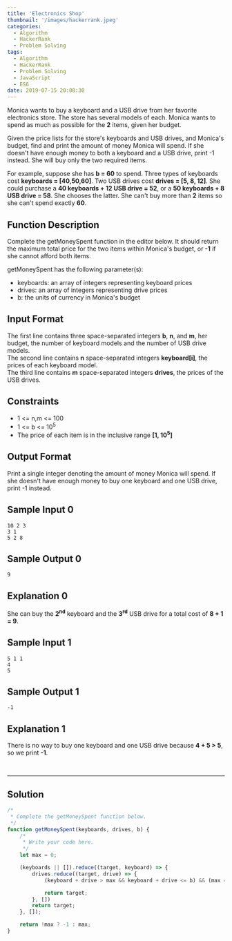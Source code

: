 ```yaml
---
title: 'Electronics Shop'
thumbnail: '/images/hackerrank.jpeg'
categories:
  - Algorithm
  - HackerRank
  - Problem Solving
tags:
  - Algorithm
  - HackerRank
  - Problem Solving
  - JavaScript
  - ES6
date: 2019-07-15 20:08:30
---
```


Monica wants to buy a keyboard and a USB drive from her favorite electronics store. The store has several models of each. Monica wants to spend as much as possible for the **2** items, given her budget.

Given the price lists for the store's keyboards and USB drives, and Monica's budget, find and print the amount of money Monica will spend. If she doesn't have enough money to both a keyboard and a USB drive, print -1 instead. She will buy only the two required items.

For example, suppose she has **b = 60** to spend. Three types of keyboards cost **keyboards = [40,50,60]**. Two USB drives cost **drives = [5, 8, 12]**. She could purchase a **40 keyboards + 12 USB drive = 52**, or a **50 keyboards + 8 USB drive = 58**. She chooses the latter. She can't buy more than **2** items so she can't spend exactly **60**.

<!-- more -->

## Function Description

Complete the getMoneySpent function in the editor below. It should return the maximum total price for the two items within Monica's budget, or **-1** if she cannot afford both items.

getMoneySpent has the following parameter(s):

- keyboards: an array of integers representing keyboard prices
- drives: an array of integers representing drive prices
- b: the units of currency in Monica's budget

## Input Format

The first line contains three space-separated integers **b**, **n**, and **m**, her budget, the number of keyboard models and the number of USB drive models. <br/>
The second line contains **n** space-separated integers **keyboard[i]**, the prices of each keyboard model. <br/>
The third line contains **m** space-separated integers **drives**, the prices of the USB drives.<br/>

## Constraints 

- 1 <= n,m <= 100
- 1 <= b <= 10<sup>5</sup>
- The price of each item is in the inclusive range **[1, 10<sup>5</sup>]**

## Output Format

Print a single integer denoting the amount of money Monica will spend. If she doesn't have enough money to buy one keyboard and one USB drive, print -1 instead.

## Sample Input 0

```
10 2 3
3 1
5 2 8
```

## Sample Output 0

```
9
```

## Explanation 0

She can buy the **2<sup>nd</sup>** keyboard and the **3<sup>rd</sup>** USB drive for a total cost of **8 + 1 = 9**.


## Sample Input 1

```
5 1 1
4
5
```

## Sample Output 1

```
-1
```

## Explanation 1

There is no way to buy one keyboard and one USB drive because **4 + 5 > 5**, so we print **-1**.

<br/>

---

## Solution

```javascript
/*
 * Complete the getMoneySpent function below.
 */
function getMoneySpent(keyboards, drives, b) {
    /*
     * Write your code here.
     */
    let max = 0;

    (keyboards || []).reduce((target, keyboard) => {
        drives.reduce((target, drive) => {
            (keyboard + drive > max && keyboard + drive <= b) && (max = keyboard + drive);

            return target;
        }, [])
        return target;
    }, []);

    return !max ? -1 : max;
}
```
